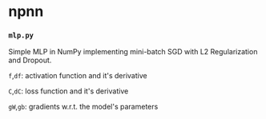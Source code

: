 # npnn

### `mlp.py`
Simple MLP in NumPy implementing mini-batch SGD with L2 Regularization and Dropout.

`f`,`df`: activation function and it's derivative

`C`,`dC`: loss function and it's derivative

`gW`,`gb`: gradients w.r.t. the model's parameters
